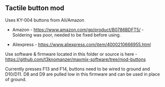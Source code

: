 
## Tactile button mod


Uses KY-004 buttons from Ali/Amazon

 - Amazon - https://www.amazon.com/gp/product/B0786BDFT5/ - Soldering
   was poor, needed to be fixed before using.
   
 - Aliexpress - https://www.aliexpress.com/item/4000210666955.html

Use software & firmware located in this folder or source is here - https://github.com/t3knomanzer/maxmix-software/tree/mod-buttons

Currently presses F13 and F14, buttons need to be wired to ground and D10/D11. D8 and D9 are pulled low in this firmware and can be used in place of ground.